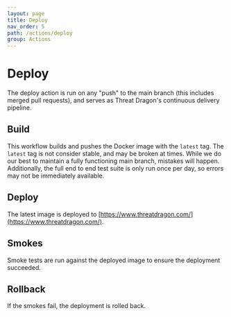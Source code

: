 ```yaml
---
layout: page
title: Deploy
nav_order: 5
path: /actions/deploy
group: Actions
---
```

# Deploy

The deploy action is run on any "push" to the main branch (this includes merged pull requests),
and serves as Threat Dragon's continuous delivery pipeline.

## Build
This workflow builds and pushes the Docker image with the `latest` tag.
The `latest` tag is not consider stable, and may be broken at times.
While we do our best to maintain a fully functioning main branch, mistakes will happen.
Additionally, the full end to end test suite is only run once per day, so errors may not be immediately available.

## Deploy
The latest image is deployed to [https://www.threatdragon.com/](https://www.threatdragon.com/).

## Smokes
Smoke tests are run against the deployed image to ensure the deployment succeeded.

## Rollback
If the smokes fail, the deployment is rolled back.
